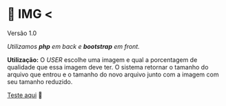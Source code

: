 # :camera_flash: ​IMG < 

Versão 1.0

*Utilizamos **php** em back e **bootstrap** em front.*

**Utilização:**
O *USER* escolhe uma imagem e qual a porcentagem de qualidade que essa imagem deve ter.
O sistema retornar o tamanho do arquivo que entrou e o tamanho do novo arquivo junto com a imagem com seu tamanho reduzido.

[Teste aqui](http://tismith.com.br/img/) :rocket: 

